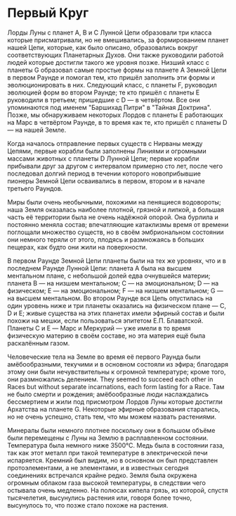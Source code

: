 # Первый Круг

Лорды Луны с планет A, B и C Лунной Цепи образовали три класса которые присматривали, но не вмешивались, за формированием планет нашей Цепи, которые, как было описано, образовались вокруг соответствующих Планетарных Духов. Они также руководили работой людей которые достигли такого же уровня позже. Низший класс с планеты G образовал самые простые формы на планете A Земной Цепи в первом Раунде и помогал тем, кто пришёл заполнить эти формы и эволюционировать в них. Следующий класс, с планеты F, руководил эволюцией форм во втором Раунде; те кто пришёл с планеты E руководили в третьем; пришедшие с D — в четвёртом. Все они упоминаются под именем "Баршихад Питри" в "Тайная Доктрина". Позже, мы обнаруживаем некоторых Лордов с планеты E работающих на Марс в четвёртом Раунде, в то время как те, кто пришёл с планеты D — на нашей Земле.

Когда началось отправление первых существ с Нирваны между Цепями, первые корабли были заполнены Линиями и огромными массами животных с планеты D Лунной Цепи; первые корабли прибывали друг за другом с интервалом примерно сто лет, после чего последовал долгий период в течении которого новоприбывшие пионеры Земной Цепи осваивались в первом, втором и в начале третьего Раундов.

Миры были очень необычными, похожими на пенящиеся водовороты; наша Земля оказалась наиболее плотной, грязной и липкой, а большая часть её территории была не очень надёжной опорой. Она бурлила и постоянно меняла состав; впечатляющие катаклизмы время от времени поглощали множество существ, но в своём эмбриональном состоянии они немного теряли от этого, плодясь и размножаясь в больших пещерах, как будто они жили на поверхности.

В первом Раунде Земной Цепи планеты были на тех же уровнях, что и в последнем Раунде Лунной Цепи: планета A была на высшем ментальном плане, с небольшой долей едва очнувшейся материи; планета B — на низшем ментальном; С — на эмоциональном; D — на физическом; E — на эмоциональном; F — на низшем ментальном; G — на высшем ментальном. Во втором Раунде вся Цепь опустилась на один уровень ниже и три планеты оказались на физическом плане — C, D и E; живые существа на этих планетах имели эфирный состав и были похожи на мешки, если пользоваться эпитетом Е.П. Блаватской. Планеты C и E — Марс и Меркурий — уже имели в то время физическую материю в своём составе, но эта материя ещё была раскалённым газом.

Человеческие тела на Земле во время её первого Раунда были амёбообразными, текучими и в основном состояли из эфира; благодаря этому они были нечувствительны к огромной температуре; кроме того, они размножались делением. They seemed to succeed each other in Races but without separate incarnations, each form lasting for a Race. Там не было смерти и рождения; амёбообразные люди наслаждались бессмертием и жили под присмотром Лордов Луны которые достигли Архатства на планете G. Некоторые эфирные образования старались, но не очень успешно, стать тем, что мы можем назвать растениями.

Минералы были немного плотнее поскольку они в большом объёме были перемещены с Луны на Землю в расплавленном состоянии. Температура была немного ниже 3500°C. Медь была в состоянии газа, так как этот металл при такой температуре в электрической печи испаряется. Кремний был видим, но в основном он был представлен протоэлементами, а не элементами, и в известных сегодня соединениях встречался крайне редко. Земля была окружена огромным облаком газа высокой температуры, в следствии чего остывала очень медленно. На полюсах кипела грязь, из которой, спустя тысячелетия, высунулись растения или, говоря более точно, высунулось то, что позже стало похоже на растения.
